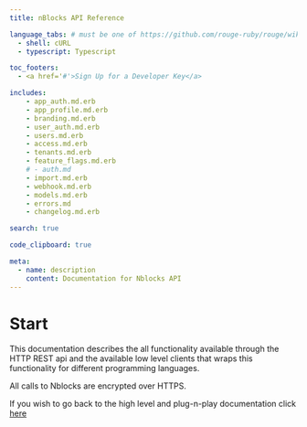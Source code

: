 ```yaml
---
title: nBlocks API Reference

language_tabs: # must be one of https://github.com/rouge-ruby/rouge/wiki/List-of-supported-languages-and-lexers
  - shell: cURL
  - typescript: Typescript

toc_footers:
  - <a href='#'>Sign Up for a Developer Key</a>

includes:
    - app_auth.md.erb
    - app_profile.md.erb
    - branding.md.erb
    - user_auth.md.erb
    - users.md.erb
    - access.md.erb
    - tenants.md.erb
    - feature_flags.md.erb
    # - auth.md
    - import.md.erb
    - webhook.md.erb
    - models.md.erb
    - errors.md
    - changelog.md.erb

search: true

code_clipboard: true

meta:
  - name: description
    content: Documentation for Nblocks API
---
```


# Start

This documentation describes the all functionality available through the HTTP REST api and the available low level clients that wraps this functionality for different programming languages.

All calls to Nblocks are encrypted over HTTPS.

If you wish to go back to the high level and plug-n-play documentation click [here](https://nebulr-group.github.io/nblocks-docs)